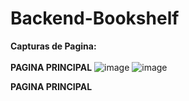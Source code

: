 # Backend-Bookshelf



**Capturas de Pagina:**<br><br>
**PAGINA PRINCIPAL**
![image](https://user-images.githubusercontent.com/91103822/202073918-6620fdb7-8bde-4e04-8db7-c13875ef3c82.png)
![image](https://user-images.githubusercontent.com/91103822/202074902-4097a906-8cbf-48f9-ae9c-02cfdf2d92b2.png)

**PAGINA PRINCIPAL**
